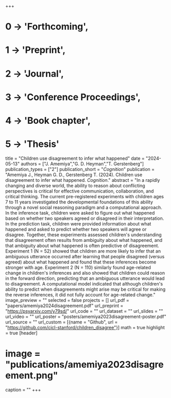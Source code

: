 +++
# 0 -> 'Forthcoming',
# 1 -> 'Preprint',
# 2 -> 'Journal',
# 3 -> 'Conference Proceedings',
# 4 -> 'Book chapter',
# 5 -> 'Thesis'

title = "Children use disagreement to infer what happened"
date = "2024-05-13"
authors = ["J. Amemiya","G. D. Heyman","T. Gerstenberg"]
publication_types = ["2"]
publication_short = "_Cognition_"
publication = "Amemiya J., Heyman G. D., Gerstenberg T. (2024). Children use disagreement to infer what happened. _Cognition_."
abstract = "In a rapidly changing and diverse world, the ability to reason about conflicting perspectives is critical for effective communication, collaboration, and critical thinking. The current pre-registered experiments with children ages 7 to 11 years investigated the developmental foundations of this ability through a novel social reasoning paradigm and a computational approach. In the inference task, children were asked to figure out what happened based on whether two speakers agreed or disagreed in their interpretation. In the prediction task, children were provided information about what happened and asked to predict whether two speakers will agree or disagree. Together, these experiments assessed children's understanding that disagreement often results from ambiguity about what happened, and that ambiguity about what happened is often predictive of disagreement. Experiment 1 (N = 52) showed that children are more likely to infer that an ambiguous utterance occurred after learning that people disagreed (versus agreed) about what happened and found that these inferences become stronger with age. Experiment 2 (N = 110) similarly found age-related change in children's inferences and also showed that children could reason in the forward direction, predicting that an ambiguous utterance would lead to disagreement. A computational model indicated that although children's ability to predict when disagreements might arise may be critical for making the reverse inferences, it did not fully account for age-related change."
image_preview = ""
selected = false
projects = []
url_pdf = "papers/amemiya2024disagreement.pdf"
url_preprint = "https://psyarxiv.com/y79sd/"
url_code = ""
url_dataset = ""
url_slides = ""
url_video = ""
url_poster = "posters/amemiya2023disagreement-poster.pdf"
url_source = ""
url_custom = [{name = "Github", url = "https://github.com/cicl-stanford/children_disagree"}]
math = true
highlight = true
[header]
# image = "publications/amemiya2023disagreement.png"
caption = ""
+++